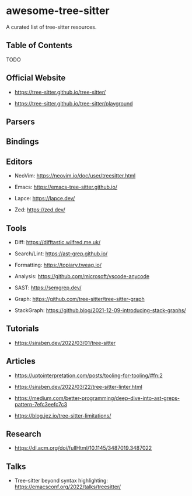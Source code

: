 # awesome-tree-sitter

A curated list of tree-sitter resources.

## Table of Contents

TODO

## Official Website

* https://tree-sitter.github.io/tree-sitter/

* https://tree-sitter.github.io/tree-sitter/playground


## Parsers

## Bindings

## Editors

* NeoVim: https://neovim.io/doc/user/treesitter.html

* Emacs: https://emacs-tree-sitter.github.io/

* Lapce: https://lapce.dev/

* Zed: https://zed.dev/

## Tools

* Diff: https://difftastic.wilfred.me.uk/

* Search/Lint: https://ast-grep.github.io/

* Formatting: https://topiary.tweag.io/

* Analysis: https://github.com/microsoft/vscode-anycode

* SAST: https://semgrep.dev/

* Graph: https://github.com/tree-sitter/tree-sitter-graph

* StackGraph: https://github.blog/2021-12-09-introducing-stack-graphs/

## Tutorials

* https://siraben.dev/2022/03/01/tree-sitter

## Articles


* https://uptointerpretation.com/posts/tooling-for-tooling/#fn:2

* https://siraben.dev/2022/03/22/tree-sitter-linter.html

* https://medium.com/better-programming/deep-dive-into-ast-greps-pattern-7efc3eefc7c3

* https://blog.jez.io/tree-sitter-limitations/

## Research

* https://dl.acm.org/doi/fullHtml/10.1145/3487019.3487022

## Talks

*  Tree-sitter beyond syntax highlighting: https://emacsconf.org/2022/talks/treesitter/
